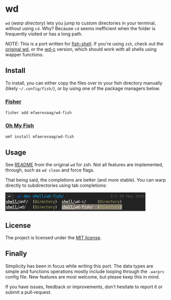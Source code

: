 # wd

`wd` (*warp directory*) lets you jump to custom directories in your terminal, without using `cd`. Why? Because `cd` seems inefficient when the folder is frequently visited or has a long path.

*NOTE*: This is a port written for [fish-shell](https://fishshell.com/). If you're using `zsh`, check out the [original wd](https://github.com/mfaerevaag/wd), or the [wd-c](https://github.com/mfaerevaag/wd-c) version, which should work with all shells using wapper functions.


## Install

To install, you can either copy the files over to your fish directory manually (likely `~/.config/fish/`), or by using one of the package managers below.


### [Fisher](https://github.com/jorgebucaran/fisher)

    fisher add mfaerevaag/wd-fish

### [Oh My Fish](https://github.com/oh-my-fish/oh-my-fish)

    omf install mfaerevaag/wd-fish


## Usage

See [README](https://github.com/mfaerevaag/wd) from the original `wd` for zsh. Not all features are implemented, through, such as `wd clean` and force flags.

That being said, the completions are better (and more stable). You can warp directly to subdirectories using tab completions:

![completion-example](https://raw.githubusercontent.com/mfaerevaag/wd-fish/master/completion-example.png)


## License

The project is licensed under the [MIT license](https://github.com/mfaerevaag/wd-fish/blob/master/LICENSE).


## Finally

Simplicity has been in focus while writing this port. The data types are simple and functions operations mostly include looping through the `.warprc` config file. New features are most welcome, but please keep this in mind.

If you have issues, feedback or improvements, don't hesitate to report it or submit a pull-request. 
